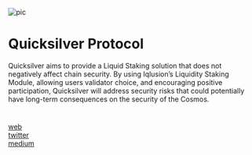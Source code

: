 ![pic](https://user-images.githubusercontent.com/108256873/178097577-3e6a35e1-ef8d-4f9e-883c-d5560d0f7dc2.png)

Quicksilver Protocol
=
Quicksilver aims to provide a Liquid Staking solution that does not negatively affect chain security. By using Iqlusion’s Liquidity Staking Module, allowing users validator choice, and encouraging positive participation, Quicksilver will address security risks that could potentially have long-term consequences on the security of the Cosmos.
#
[web](https://quicksilver.zone/) \
[twitter](https://t.me/quicksilverzone) \
[medium](https://medium.com/quicksilverzone) 
